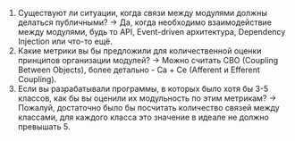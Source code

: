 1. Существуют ли ситуации, когда связи между модулями должны делаться публичными?
-> Да, когда необходимо взаимодействие между модулями, будь то API, Event-driven архитектура, Dependency Injection или что-то ещё.
2. Какие метрики вы бы предложили для количественной оценки принципов организации модулей?
-> Можно считать CBO (Coupling Between Objects), более детально - Ca + Ce (Afferent и Efferent Coupling).
3. Если вы разрабатывали программы, в которых было хотя бы 3-5 классов, как бы вы оценили их модульность по этим метрикам?
-> Пожалуй, достаточно было бы посчитать количество связей между классами, для каждого класса это значение в идеале не должно превышать 5.
